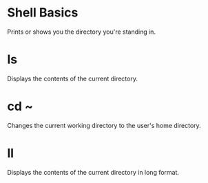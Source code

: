 # Shell Basics
Prints or shows you the directory you're standing in.

# ls
Displays the contents of the current directory.

# cd ~
Changes the current working directory to the user's home directory.

# ll
Displays the contents of the current directory in long format. 
